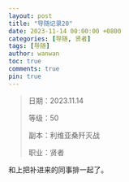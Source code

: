 ```yaml
---
layout: post
title: "导随记录20"
date: 2023-11-14 00:00:00 +0800
categories: [导随, 贤者]
tags: [导随]
author: wanwan
toc: true
comments: true
pin: true
---
```

> 日期：2023.11.14
>
> 等级：50
>
> 副本：利维亚桑歼灭战
>
> 职业：贤者

和上把补进来的同事排一起了。